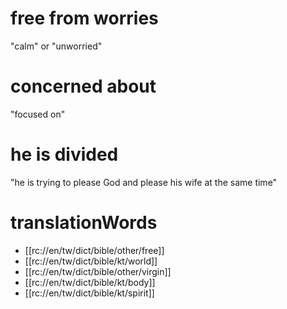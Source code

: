 # free from worries

"calm" or "unworried"

# concerned about

"focused on"

# he is divided

"he is trying to please God and please his wife at the same time"

# translationWords

* [[rc://en/tw/dict/bible/other/free]]
* [[rc://en/tw/dict/bible/kt/world]]
* [[rc://en/tw/dict/bible/other/virgin]]
* [[rc://en/tw/dict/bible/kt/body]]
* [[rc://en/tw/dict/bible/kt/spirit]]